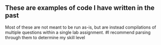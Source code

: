## These are examples of code I have written in the past
Most of these are not meant to be run as-is, but are instead compilations of multiple questions within a single lab assignment.
#I recommend parsing through them to determine my skill level
